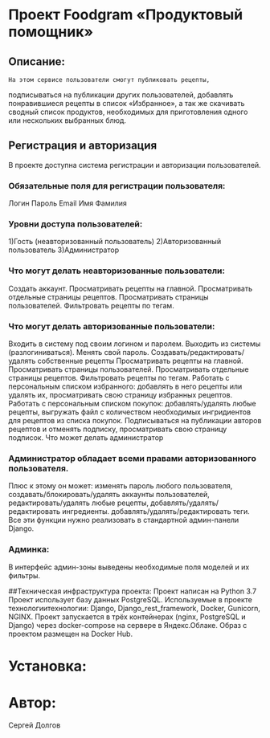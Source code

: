 # Проект Foodgram «Продуктовый помощник»

## Описание:
    На этом сервисе пользователи смогут публиковать рецепты,
   подписываться на публикации других пользователей,
   добавлять понравившиеся рецепты в список «Избранное»,
   а так же скачивать сводный список продуктов,
   необходимых для приготовления одного или нескольких выбранных блюд.
 
## Регистрация и авторизация
В проекте доступна система регистрации и авторизации пользователей.
### Обязательные поля для регистрации пользователя:
Логин
Пароль
Email
Имя
Фамилия

### Уровни доступа пользователей:
1)Гость (неавторизованный пользователь)
2)Авторизованный пользователь
3)Администратор

### Что могут делать неавторизованные пользователи:
Создать аккаунт.
Просматривать рецепты на главной.
Просматривать отдельные страницы рецептов.
Просматривать страницы пользователей.
Фильтровать рецепты по тегам.

### Что могут делать авторизованные пользователи:
Входить в систему под своим логином и паролем.
Выходить из системы (разлогиниваться).
Менять свой пароль.
Создавать/редактировать/удалять собственные рецепты
Просматривать рецепты на главной.
Просматривать страницы пользователей.
Просматривать отдельные страницы рецептов.
Фильтровать рецепты по тегам.
Работать с персональным списком избранного: добавлять в него рецепты или удалять их, просматривать свою страницу избранных рецептов.
Работать с персональным списком покупок: добавлять/удалять любые рецепты, выгружать файл с количеством необходимых ингридиентов для рецептов из списка покупок.
Подписываться на публикации авторов рецептов и отменять подписку, просматривать свою страницу подписок.
Что может делать администратор

### Администратор обладает всеми правами авторизованного пользователя. 
Плюс к этому он может:
изменять пароль любого пользователя,
создавать/блокировать/удалять аккаунты пользователей,
редактировать/удалять любые рецепты,
добавлять/удалять/редактировать ингредиенты.
добавлять/удалять/редактировать теги.
Все эти функции нужно реализовать в стандартной админ-панели Django.

### Админка:
В интерфейс админ-зоны выведены необходимые поля моделей и их фильтры.

##Техническая инфраструктура проекта:
Проект написан на Python 3.7
Проект использует базу данных PostgreSQL.
Используемые в проекте технологиитехнологии: Django, Django_rest_framework, Docker, Gunicorn, NGINX.
Проект запускается в трёх контейнерах (nginx, PostgreSQL и Django) через docker-compose на сервере в Яндекс.Облаке. Образ с проектом размещен на Docker Hub.


# Установка:


 
# Автор:

Сергей Долгов
